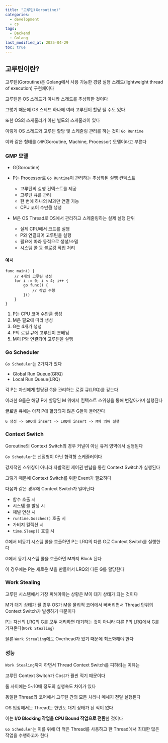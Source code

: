 ```yaml
---
title: "고루틴(Goroutine)"
categories:
  - development
  - cs
tags:
  - Backend
  - Golang
last_modified_at: 2025-04-29
toc: true
---
```


## 고루틴이란?

고루틴(Goroutine)은 Golang에서 사용 가능한 경량 실행 스레드(lightweight thread of execution) 구현체이다

고루틴은 OS 스레드가 아니라 스레드를 추상화한 것이다

그렇기 때문에 OS 스레드 하나에 여러 고루틴이 할당 될 수도 있다

또한 OS의 스케줄러가 아닌 별도의 스케줄러이 있다

이렇게 OS 스레드와 고루틴 할당 및 스케줄링 관리를 하는 것이 `Go Runtime`

이와 같은 형태를 `GMP`(Goroutine, Machine, Processor) 모델이라고 부른다

### GMP 모델

- G(Goroutine)
- P는 Processor로 `Go Runtime`이 관리하는 추상화된 실행 컨텍스트
  - 고루틴의 실행 컨텍스트를 제공
  - 고루틴 큐를 관리
  - 한 번에 하나의 M과만 연결 가능
  - CPU 코어 수만큼 생성
  
- M은 OS Thread로 OS에서 관리하고 스케줄링하는 실제 실행 단위
  - 실제 CPU에서 코드를 실행
  - P와 연결되어 고루틴을 실행
  - 필요에 따라 동적으로 생성/소멸
  - 시스템 콜 등 블로킹 작업 처리

#### 예시

```golang
func main() {
    // 4개의 고루틴 생성
    for i := 0; i < 4; i++ {
        go func() {
            // 작업 수행
        }()
    }
}
```

1. P는 CPU 코어 수만큼 생성
1. M은 필요에 따라 생성
1. G는 4개가 생성
1. P의 로컬 큐에 고루틴이 분배됨
1. M이 P와 연결되어 고루틴을 실행

### Go Scheduler

`Go Scheduler`는 2가지가 있다

- Global Run Queue(GRQ)
- Local Run Queue(LRQ)

각 P는 자신에게 할당된 G을 관리하는 로컬 큐(LRQ)를 갖는다

이러한 G들은 해당 P에 할당된 M 위에서 컨텍스트 스위칭을 통해 번갈아가며 실행된다

글로벌 큐에는 아직 P에 할당되지 않은 G들이 들어간다

```plaintext
G 생성 -> GRQ에 insert -> LRQ에 insert -> M에 의해 실행
```

### Context Switch

Goroutine의 Context Switch의 경우 커널이 아닌 유저 영역에서 실행된다

`Go Scheduler`는 선점형이 아닌 협력형 스케줄러이다

강제적인 스위칭이 아니라 자발적인 제어권 반납을 통한 Context Switch가 실행된다

그렇기 때문에 Context Switch를 위한 Event가 필요하다

다음과 같은 경우에 Context Switch가 일어난다

- 함수 호출 시
- 시스템 콜 발생 시
- 채널 연산 시
- `runtime.Gosched()` 호출 시
- 가비지 컬렉션 시
- `time.Sleep()` 호출 시

G에서 비동기 시스템 콜을 호출하면 P는 LRQ의 다른 G로 Context Switch를 실행한다

G에서 동기 시스템 콜을 호출하면 M까지 Block 된다

이 경우에는 P는 새로운 M을 만들어서 LRQ의 다른 G를 할당한다

### Work Stealing

고루틴 시스템에서 가장 피해야하는 상황은 M이 대기 상태가 되는 것이다

M가 대기 상태가 될 경우 OS가 M을 물리적 코어에서 빼버리면서 Thread 단위의 Context Switch가 발생하기 때문이다

P는 자신의 LRQ의 G를 모두 처리하면 대기하는 것이 아니라 다른 P의 LRQ에서 G를 가져온다(`Work Stealing`)

물론 `Work Strealing`에도 Overhead가 있기 때문에 최소화해야 한다

### 성능

`Work Stealing`까지 하면서 Thread Context Switch를 피하려는 이유는

고루틴 Context Switch가 Cost가 훨씬 적기 때문이다

둘 사이에는 5~10배 정도의 실행속도 차이가 있다

동일한 Thread와 코어에서 고루틴 간의 모든 처리나 메세지 전달 실행된다

OS 입장에서는 Thread는 한번도 대기 상태가 된 적이 없다

이는 **I/O Blocking 작업을 CPU Bound 작업으로 전환**한 것이다

`Go Scheduler`는 이를 위해 더 적은 Thread를 사용하고 한 Thread에서 최대한 많은 작업을 수행하고자 한다
